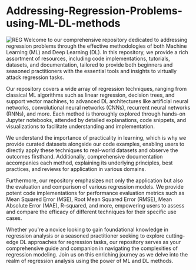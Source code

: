# Addressing-Regression-Problems-using-ML-DL-methods
![REG](https://trainings.internshala.com/blog/wp-content/uploads/2023/07/Regression-in-machine-learning-1.jpg)
Welcome to our comprehensive repository dedicated to addressing regression problems through the effective methodologies of both Machine Learning (ML) and Deep Learning (DL). In this repository, we provide a rich assortment of resources, including code implementations, tutorials, datasets, and documentation, tailored to provide both beginners and seasoned practitioners with the essential tools and insights to virtually attack regression tasks.

Our repository covers a wide array of regression techniques, ranging from classical ML algorithms such as linear regression, decision trees, and support vector machines, to advanced DL architectures like artificial neural networks, convolutional neural networks (CNNs), recurrent neural networks (RNNs), and more. Each method is thoroughly explored through hands-on Jupyter notebooks, attended by detailed explanations, code snippets, and visualizations to facilitate understanding and implementation.

We understand the importance of practicality in learning, which is why we provide curated datasets alongside our code examples, enabling users to directly apply these techniques to real-world datasets and observe the outcomes firsthand. Additionally, comprehensive documentation accompanies each method, explaining its underlying principles, best practices, and reviews for application in various domains.

Furthermore, our repository emphasizes not only the application but also the evaluation and comparison of various regression models. We provide potent code implementations for performance evaluation metrics such as Mean Squared Error (MSE), Root Mean Squared Error (RMSE), Mean Absolute Error (MAE), R-squared, and more, empowering users to assess and compare the efficacy of different techniques for their specific use cases.

Whether you're a novice looking to gain foundational knowledge in regression analysis or a seasoned practitioner seeking to explore cutting-edge DL approaches for regression tasks, our repository serves as your comprehensive guide and companion in navigating the complexities of regression modeling. Join us on this enriching journey as we delve into the realm of regression analysis using the power of ML and DL methods.
